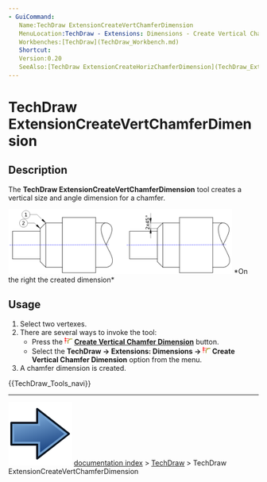 ```yaml
---
- GuiCommand:
   Name:TechDraw ExtensionCreateVertChamferDimension
   MenuLocation:TechDraw - Extensions: Dimensions - Create Vertical Chamfer Dimension
   Workbenches:[TechDraw](TechDraw_Workbench.md)
   Shortcut:
   Version:0.20
   SeeAlso:[TechDraw ExtensionCreateHorizChamferDimension](TechDraw_ExtensionCreateHorizChamferDimension.md)
---
```


# TechDraw ExtensionCreateVertChamferDimension

## Description

The **TechDraw ExtensionCreateVertChamferDimension** tool creates a vertical size and angle dimension for a chamfer.

 <img alt="" src=images/TechDraw_ExtensionCreateVertChamferDimensionExample.png  style="width:450px;">  
*On the right the created dimension*

## Usage

1.  Select two vertexes.
2.  There are several ways to invoke the tool:
    -   Press the **<img src="images/TechDraw_ExtensionCreateVertChamferDimension.svg" width=16px> [Create Vertical Chamfer Dimension](TechDraw_ExtensionCreateVertChamferDimension.md)** button.
    -   Select the **TechDraw → Extensions: Dimensions → <img src="images/TechDraw_ExtensionCreateVertChamferDimension.svg" width=16px> Create Vertical Chamfer Dimension** option from the menu.
3.  A chamfer dimension is created.




 {{TechDraw_Tools_navi}}



---
![](images/Button_right.svg) [documentation index](../README.md) > [TechDraw](TechDraw_Workbench.md) > TechDraw ExtensionCreateVertChamferDimension
